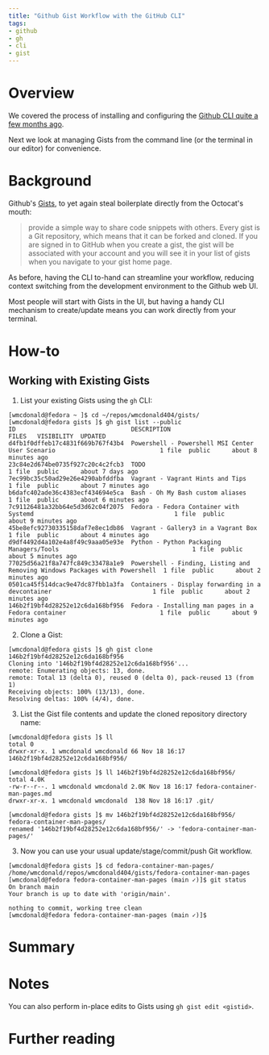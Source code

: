 ```yaml
---
title: "Github Gist Workflow with the GitHub CLI"
tags:
- github
- gh
- cli
- gist
---
```


# Overview
We covered the process of installing and configuring the [Github CLI quite a few months ago](https://wmcdonald404.co.uk/2024/01/02/github-cli-setup.html).

Next we look at managing Gists from the command line (or the terminal in our editor) for convenience. 

# Background
Github's [Gists](https://docs.github.com/en/get-started/writing-on-github/editing-and-sharing-content-with-gists/creating-gists#about-gists), to yet again steal boilerplate directly from the Octocat's mouth:

>  provide a simple way to share code snippets with others. Every gist is a Git repository, which means that it can be forked and cloned. If you are signed in to GitHub when you create a gist, the gist will be associated with your account and you will see it in your list of gists when you navigate to your gist home page. 

As before, having the CLI to-hand can streamline your workflow, reducing context switching from the development environment to the Github web UI. 

Most people will start with Gists in the UI, but having a handy CLI mechanism to create/update means you can work directly from your terminal. 

# How-to
## Working with Existing Gists

1. List your existing Gists using the `gh` CLI:

  ```
  [wmcdonald@fedora ~ ]$ cd ~/repos/wmcdonald404/gists/
  [wmcdonald@fedora gists ]$ gh gist list --public
  ID                                DESCRIPTION                                                                  FILES   VISIBILITY  UPDATED            
  d4fb1f0dffeb17c4831f669b767f43b4  Powershell - Powershell MSI Center User Scenario                             1 file  public      about 8 minutes ago
  23c84e2d674be0735f927c20c4c2fcb3  TODO                                                                         1 file  public      about 7 days ago
  7ec99bc35c50ad29e26e4290abfddfba  Vagrant - Vagrant Hints and Tips                                             1 file  public      about 7 minutes ago
  b6dafc402ade36c4383ecf434694e5ca  Bash - Oh My Bash custom aliases                                             1 file  public      about 6 minutes ago
  7c91126481a32bb64e5d3d62c04f2075  Fedora - Fedora Container with Systemd                                       1 file  public      about 9 minutes ago
  45be8efc92730335158daf7e8ec1db86  Vagrant - Gallery3 in a Vagrant Box                                          1 file  public      about 4 minutes ago
  d9df4492d4a102e4a8f49c9aaa05e93e  Python - Python Packaging Managers/Tools                                     1 file  public      about 5 minutes ago
  77025d56a21f8a747fc849c33478a1e9  Powershell - Finding, Listing and Removing Windows Packages with Powershell  1 file  public      about 2 minutes ago
  0501ca45f514dcac9e47dc87fbb1a3fa  Containers - Display forwarding in a devcontainer                            1 file  public      about 2 minutes ago
  146b2f19bf4d28252e12c6da168bf956  Fedora - Installing man pages in a Fedora container                          1 file  public      about 9 minutes ago
  ```

2. Clone a Gist:

  ```
  [wmcdonald@fedora gists ]$ gh gist clone 146b2f19bf4d28252e12c6da168bf956
  Cloning into '146b2f19bf4d28252e12c6da168bf956'...
  remote: Enumerating objects: 13, done.
  remote: Total 13 (delta 0), reused 0 (delta 0), pack-reused 13 (from 1)
  Receiving objects: 100% (13/13), done.
  Resolving deltas: 100% (4/4), done.
  ```

3. List the Gist file contents and update the cloned repository directory name:

  ```
  [wmcdonald@fedora gists ]$ ll
  total 0
  drwxr-xr-x. 1 wmcdonald wmcdonald 66 Nov 18 16:17 146b2f19bf4d28252e12c6da168bf956/

  [wmcdonald@fedora gists ]$ ll 146b2f19bf4d28252e12c6da168bf956/
  total 4.0K
  -rw-r--r--. 1 wmcdonald wmcdonald 2.0K Nov 18 16:17 fedora-container-man-pages.md
  drwxr-xr-x. 1 wmcdonald wmcdonald  138 Nov 18 16:17 .git/

  [wmcdonald@fedora gists ]$ mv 146b2f19bf4d28252e12c6da168bf956/ fedora-container-man-pages/
  renamed '146b2f19bf4d28252e12c6da168bf956/' -> 'fedora-container-man-pages/'
  ```

3. Now you can use your usual update/stage/commit/push Git workflow.

  ```
  [wmcdonald@fedora gists ]$ cd fedora-container-man-pages/
  /home/wmcdonald/repos/wmcdonald404/gists/fedora-container-man-pages
  [wmcdonald@fedora fedora-container-man-pages (main ✓)]$ git status
  On branch main
  Your branch is up to date with 'origin/main'.

  nothing to commit, working tree clean
  [wmcdonald@fedora fedora-container-man-pages (main ✓)]$ 
  ```

# Summary

# Notes
You can also perform in-place edits to Gists using `gh gist edit <gistid>`.

# Further reading
